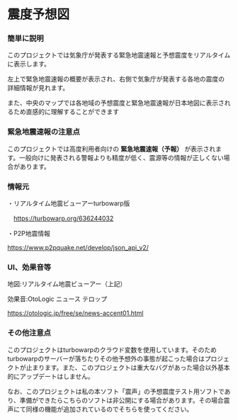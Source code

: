 # 震度予想図

### 簡単に説明
このプロジェクトでは気象庁が発表する緊急地震速報と予想震度をリアルタイムに表示します。

左上で緊急地震速報の概要が表示され、右側で気象庁が発表する各地の震度の詳細情報が見れます。

また、中央のマップでは各地域の予想震度と緊急地震速報が日本地図に表示されるため直感的に理解することができます

### 緊急地震速報の注意点
このプロジェクトでは高度利用者向けの **緊急地震速報（予報）** が表示されます。一般向けに発表される警報よりも精度が低く、震源等の情報が正しくない場合があります。

### 情報元
・リアルタイム地震ビューアーturbowarp版

　https://turbowarp.org/636244032

 ・P2P地震情報
 
  https://www.p2pquake.net/develop/json_api_v2/

### UI、効果音等
地図:リアルタイム地震ビューアー（上記）

効果音:OtoLogic ニュース テロップ

https://otologic.jp/free/se/news-accent01.html

### その他注意点
このプロジェクトはturbowarpのクラウド変数を使用しています。そのためturbowarpのサーバーが落ちたりその他予想外の事態が起こった場合はプロジェクトが止まります。また、このプロジェクトは重大なバグがあった場合以外基本的にアップデートはしません。

なお、このプロジェクトは私の本ソフト「震声」の予想震度テスト用ソフトであり、準備ができたらこちらのソフトは非公開にする場合があります。その場合震声にて同様の機能が追加されているのでそちらを使ってください。
